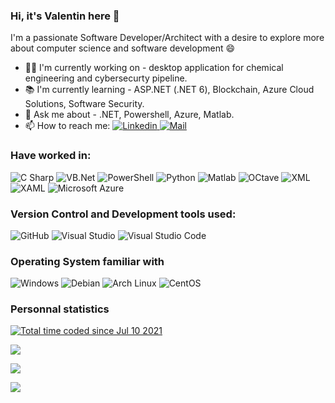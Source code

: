 ### Hi, it's Valentin here 👋

I'm a passionate Software Developer/Architect with a desire to explore more about computer science and software development :smile: 
*   :man_technologist: I'm currently working on - desktop application for chemical engineering and cybersecurty pipeline.
*   :books: I'm currently learning - ASP.NET (.NET 6), Blockchain, Azure Cloud Solutions, Software Security.
*   :speech_balloon: Ask me about - .NET, Powershell, Azure, Matlab.
*   📫  How to reach me: <a href="https://www.linkedin.com/in/valentin-besse/" ><img alt="Linkedin" src="https://img.shields.io/badge/Linkedin-0A66C2?logo=LinkedIn&logoColor=&style=flat" /> </a> <a href="mailto:valentinbesse@aumbox.net" ><img alt="Mail" src="https://img.shields.io/badge/Mail-EA4335?logo=Gmail&logoColor=white&style=flat" /> </a>

### Have worked in:
<img alt="C Sharp" src="https://img.shields.io/badge/C%23-239120?logo=c-sharp&logoColor=white&style=flat" />
<img alt="VB.Net" src="https://img.shields.io/badge/VB.NET-512BD4?logo=.NET&logoColor=white&style=flat" />
<img alt="PowerShell" src="https://img.shields.io/badge/PowerShell-5391FE?logo=PowerShell&logoColor=white&style=flat" />
<img alt="Python" src="https://img.shields.io/badge/Python-3776AB?logo=Python&logoColor=white&style=flat" />
<img alt="Matlab" src="https://img.shields.io/badge/Matlab-0076A8?&style=flat" />
<img alt="OCtave" src="https://img.shields.io/badge/Octave-0790C0?logo=Octave&logoColor=white&style=flat" />
<img alt="XML" src="https://img.shields.io/badge/XML-0c54c2?" />
<img alt="XAML" src="https://img.shields.io/badge/XAML-0c54c2?logo=XAML&logoColor=white&style=flat" />
<img alt="Microsoft Azure" src="https://img.shields.io/badge/Microsoft Azure-0078d4?logo=Microsoft+Azure&logoColor=white&style=flat" />

### Version Control and Development tools used:

<img alt="GitHub" src="https://img.shields.io/badge/GitHub-181717?logo=github&logoColor=white&style=flat" />
<img alt="Visual Studio" src="https://img.shields.io/badge/Visual Studio-5C2D91?logo=visual+studio&logoColor=white&style=flat" />
<img alt="Visual Studio Code" src="https://img.shields.io/badge/Visual Studio Code-007ACC?logo=visual+studio+code&logoColor=white&style=flat" />

### Operating System familiar with

<img alt="Windows" src="https://img.shields.io/badge/Windows-0078D6?logo=windows&logoColor=white&style=flat" />
<img alt="Debian" src="https://img.shields.io/badge/Debian-A81D33?logo=Debian&logoColor=white&style=flat" />
<img alt="Arch Linux" src="https://img.shields.io/badge/Arch Linux-1793D1?logo=Arch+Linux&logoColor=white&style=flat" />
<img alt="CentOS" src="https://img.shields.io/badge/CentOS-262577?logo=CentOS&logoColor=white&style=flat" />


### Personnal statistics

<a href="https://wakatime.com/@3ff551d2-8972-4061-a1c3-167c10cc9cb1"><img src="https://wakatime.com/badge/user/3ff551d2-8972-4061-a1c3-167c10cc9cb1.svg" alt="Total time coded since Jul 10 2021" /></a>

<img 
     src="https://github-readme-stats.vercel.app/api?username=valentinbesse&count_private=true&theme=radical&show_icons=true&include_all_commits=true"
/>

<img
  src="https://github-readme-stats.vercel.app/api/top-langs/?username=valentinbesse&layout=compact"
/>

<img 
     src="https://github-readme-stats.vercel.app/api/wakatime?username=valentinbesse"
/>
